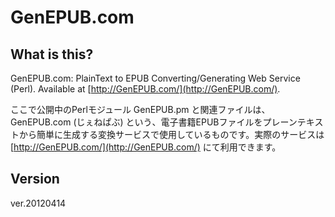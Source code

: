 GenEPUB.com
===========

What is this?
-------------

GenEPUB.com: PlainText to EPUB Converting/Generating Web Service (Perl). Available at [http://GenEPUB.com/](http://GenEPUB.com/).

ここで公開中のPerlモジュール GenEPUB.pm と関連ファイルは、GenEPUB.com (じぇねぱぶ) という、電子書籍EPUBファイルをプレーンテキストから簡単に生成する変換サービスで使用しているものです。実際のサービスは [http://GenEPUB.com/](http://GenEPUB.com/) にて利用できます。

Version
-------

ver.20120414
